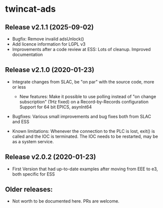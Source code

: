 # twincat-ads


## Release v2.1.1 (2025-09-02)
- Bugfix: Remove invalid adsUnlock()
- Add licence information for LGPL v3
- Improvements after a code review at ESS:
    Lots of cleanup. Improved documentation
## Release v2.1.0 (2020-01-23)
- Integrate changes from SLAC, be "on par" with the source code, more or less
  - New features:
    Make it possible to use polling instead of "on change subscription"
    (1Hz fixed) on a Record-by-Records configuration
   Support for 64 bit EPICS, asynInt64
 - Bugfixes:
   Various small improvements and bug fixes both from SLAC and ESS

 - Known limitations:
   Whenever the connection to the PLC is lost, exit() is called
   and the IOC is terminated. The IOC needs to be restarted,
   may be as a system service.

## Release v2.0.2 (2020-01-23)
- First Version that had up-to-date examples after moving from EEE to e3,
  both specific for ESS

## Older releases:
- Not worth to be documented here. PRs are welcome.
